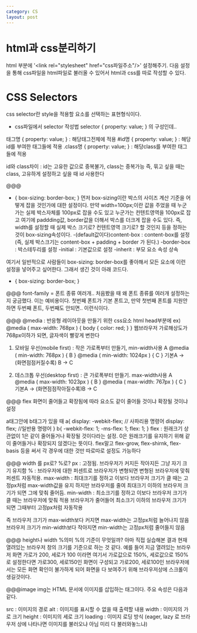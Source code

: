 ```yaml
---
category: CS
layout: post
---
```


# html과 css분리하기
html <head>부분에 '\<link rel="stylesheet" href="css파일주소"/>' 설정해주기. 다음 설정을 통해 css파일을 html파일로 불러올 수 있어서 html과 css를 따로 작성할 수 있다.

# CSS Selectors
css selector란 style을 적용할 요소를 선택하는 표현형식이다.          

- css파일에서 selector 작성법
selector { property: value; } 의 구성인데..

태그명 { property: value; } : 해당태그전체에 적용
#id명 { property: value; } : 해당id를 부여한 태그들에 적용
.class명 { property: value; } : 해당class를 부여한 태그들에 적용

id와 class차이 : id는 고유한 값으로 중복불가, class는 중복가능
즉, 묶고 싶을 때는 class, 고유하게 설정하고 싶을 때 id 사용한다



@@@
* {
  box-sizing: border-box;
}
먼저 box-sizing이란 박스의 사이즈 계산 기준을 어떻게 잡을 것인가에 대한 설정이다.
만약 width=100px;이란 값을 주었을 때 누군가는 실제 박스자체를 100px로 잡을 수도 있고
누군가는 컨텐트영역을 100px로 잡고 여기에 paddding값, border값을 더해서 박스를 더크게 잡을 수도 있다.
즉, width를 설정할 때 실제 박스 크기로? 컨텐트영역 크기로? 할 것인지 등을 정하는 것이 box-sizing속성이다.
-(default값이다)content-box : content-box를 설정(즉, 실제 박스크기는 content-box + padding + border 가 된다.)
-border-box : 박스테두리를 설정
-initial : 기본값으로 설정
-inherit : 부모 요소 속성 상속

여기서 일반적으로 사람들이 box-sizing: border-box를 좋아해서 모든 요소에 이런 설정을 넣어주고 싶어한다.
그래서 생긴 것이 아래 코드다.
* {
  box-sizing: border-box;
}

@@@
font-family = 폰트 종류 여러개..
처음봤을 때 왜 폰트 종류를 여러개 설정하는지 궁금했다.
이는 예비용이다. 첫번째 폰트가 기본 폰트고, 만약 첫번째 폰트를 지원안하면 두번째 폰트, 두번째도 안되면..
이런식이다.

@@@
@media : 반응형 레이아웃을 만들기 위한 css요소
html head부분에
<meta name="viewport" content="width=device-width, initial-scale=1">
ex)
@media ( max-width: 768px ) {
  body { color: red; }
}
웹브라우저 가로해상도가 768px이하가 되면, 글자색이 빨갛게 변한다

1. 모바일 우선(mobile first) : 작은 가로폭부터 만들기, min-width사용
A
@media ( min-width: 768px ) {
  B
}
@media ( min-width: 1024px ) {
  C
}
기본A -> (화면점점커질수록) B -> C

2. 데스크톱 우선(desktop first) : 큰 가로폭부터 만들기. max-width사용
A
@media ( max-width: 1023px ) {
  B
}
@media ( max-width: 767px ) {
  C
}
기본A -> (화면점점작아질수록)B -> C


@@@ flex
화면이 줄어들고 확장됨에 따라 요소도 같이 줄어들 것이냐 확장될 것이냐 설정

a태그안에 b태그가 있을 때
a{
display: -webkit-flex; // 사파리용 명령어
display: flex; //일반용 명령어
}
b{
-webkit-flex: 1;
	-ms-flex: 1;
	flex: 1;
}
flex  : 원래크기 상관없이 1은 같이 줄어들거나 확장될 것이다라는 설정.
0은 원래크기를 유지하기 위해 같이 줄어들거나 확장되지 않겠다는 뜻이다.
flex말고 flex-grow, flex-shirnk, flex-basis 등을 써서 각 경우에 대한 것만 따로따로 설정도 가능하다



@@@ width 를 px로? %로?
px : 고정됨. 브라우저가 커지든 작아지든 그냥 자기 크기 유지함
% : 브라우저에 대한 퍼센트로 브라우저가 변형되면 변형된 브라우저에 맞춰 퍼센트 자동적용.
max-width : 최대크기를 정하고 이보다 브라우저 크기가 클 때는 고정px처럼 max-width값을 유지
하지만 브라우저를 줄여 최대크기 이하의 브라우저 크기가 되면 그에 맞춰 줄어듬.
min-width : 최소크기를 정하고 이보다 브라우저 크기가 클 때는 브라우저에 맞춰 적용
브라우저가 줄어들어 최소크기 이하의 브라우저 크기가 되면 그때부터 고정px처럼 자동작용

즉 브라우저 크기가 max-width보다 커지면 max-width는 고정px처럼 늘어나지 않음
브라우저 크기가 min-width보다 작아지면 min-width는 고정px처럼 줄어들지 않음

@@@ height나 width %의미
%의 기준이 무엇일까? 아마 직접 실습해본 결과 현재 열려있는 브라우저 창의 크기를 기준으로 하는 것 같다.
예를 들어 지금 열려있는 브라우저 화면 가로가 200, 세로가 100 이라면 여기서
가로값으로 150%, 세로값으로 150%로 설정한다면
가로300, 세로150인 화면이 구성되고 가로200, 세로100인 브라우저에서는 모든 화면 확인이 불가하게 되어
화면을 다 보여주기 위해 브라우저상에 스크롤이 생길것이다.

@@@image
img는 HTML 문서에 이미지를 삽입하는 태그이다. 주요 속성은 다음과 같다.

src : 이미지의 경로
alt : 이미지를 표시할 수 없을 때 출력할 내용
width : 이미지의 가로 크기
height : 이미지의 세로 크기
loading : 이미지 로딩 방식 (eager, lazy 로 브라우저 상에 나타나면 이미지를 불러오냐 아님 미리 다 불러와놓느냐)